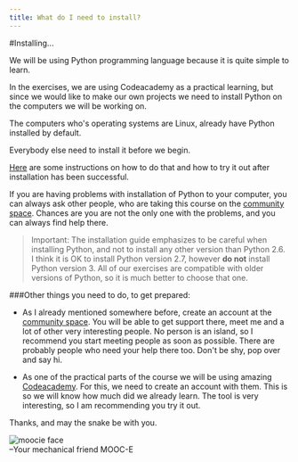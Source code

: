 ```yaml
---
title: What do I need to install?
---
```

#Installing...

We will be using Python programming language because it is quite simple to learn.  
 
In the exercises, we are using Codeacademy as a practical learning, but since we would like to make our own projects we need to install Python on the computers we will be working on.

The computers who's operating systems are Linux, already have Python installed by default. 

Everybody else need to install it before we begin.  

[Here](http://ocw.mit.edu/courses/electrical-engineering-and-computer-science/6-189-a-gentle-introduction-to-programming-using-python-january-iap-2011/lectures/MIT6_189IAP11_start.pdf) are some instructions on how to do that and how to try it out after installation has been successful.

If you are having problems with installation of Python to your computer, you can always ask other people, who are taking this course on the [community space](http://discourse.p2pu.org/c/gentle-introduction-to-python). Chances are you are not the only one with the problems, and you can always find help there. 

> Important: The installation guide emphasizes to be careful when installing Python, and not to install any other version than Python 2.6. I think it is OK to install Python version 2.7, however __do not__ install Python version 3. All of our exercises are compatible with older versions of Python, so it is much better to choose that one.


###Other things you need to do, to get prepared:   
  
* As I already mentioned somewhere before, create an account at the [community space](http://discourse.p2pu.org/c/gentle-introduction-to-python). You will be able to get support there, meet me and a lot of other very interesting people. No person is an island, so I recommend you start meeting people as soon as possible. There are probably people who need your help there too. Don't be shy, pop over and say hi. 
 
* As one of the practical parts of the course we will be using amazing [Codeacademy](http://www.codecademy.com/#!/exercises/0). For this, we need to create an account with them. This is so we will know how much did we already learn. The tool is very interesting, so I am recommending you try it out.
 
 
 Thanks, and may the snake be with you.

![moocie face]({{site.baseurl}}{{site.img}}moocie-mug.jpg)  
–Your mechanical friend MOOC-E


